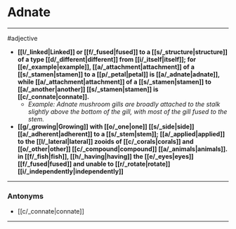 # Adnate
---
#adjective
- **[[l/_linked|Linked]] or [[f/_fused|fused]] to a [[s/_structure|structure]] of a type [[d/_different|different]] from [[i/_itself|itself]]; for [[e/_example|example]], [[a/_attachment|attachment]] of a [[s/_stamen|stamen]] to a [[p/_petal|petal]] is [[a/_adnate|adnate]], while [[a/_attachment|attachment]] of a [[s/_stamen|stamen]] to [[a/_another|another]] [[s/_stamen|stamen]] is [[c/_connate|connate]].**
	- _Example: Adnate mushroom gills are broadly attached to the stalk slightly above the bottom of the gill, with most of the gill fused to the stem._
- **[[g/_growing|Growing]] with [[o/_one|one]] [[s/_side|side]] [[a/_adherent|adherent]] to a [[s/_stem|stem]]; [[a/_applied|applied]] to the [[l/_lateral|lateral]] zooids of [[c/_corals|corals]] and [[o/_other|other]] [[c/_compound|compound]] [[a/_animals|animals]]. in [[f/_fish|fish]], [[h/_having|having]] the [[e/_eyes|eyes]] [[f/_fused|fused]] and unable to [[r/_rotate|rotate]] [[i/_independently|independently]]**
---
### Antonyms
- [[c/_connate|connate]]
---
